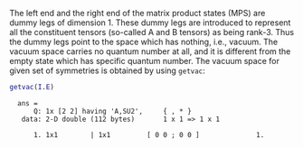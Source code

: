 The left end and the right end of the matrix product states (MPS) are dummy legs of dimension 1. These dummy legs are introduced to represent all the constituent tensors (so-called A and B tensors) as being rank-3. Thus the dummy legs point to the space which has nothing, i.e., vacuum. The vacuum space carries no quantum number at all, and it is different from the empty state which has specific quantum number. The vacuum space for given set of symmetries is obtained by using <span style="font-family: monospace; font-size:.85em">getvac</span>:

```matlab
getvac(I.E)
```
<div style="margin:1em"><span style="font-family: monospace; font-size:.85em">ans = <br>
&nbsp;&nbsp;&nbsp;&nbsp;Q: 1x [2 2] having 'A,SU2',&nbsp;&nbsp;&nbsp;&nbsp;&nbsp;{ , * }&nbsp;&nbsp;&nbsp;<br>
&nbsp;data: 2-D double (112 bytes)&nbsp;&nbsp;&nbsp;&nbsp;&nbsp;&nbsp;&nbsp;1 x 1 => 1 x 1<br>
<br>
&nbsp;&nbsp;&nbsp;&nbsp;1. 1x1&nbsp;&nbsp;&nbsp;&nbsp;&nbsp;&nbsp;&nbsp;&nbsp;|&nbsp;1x1 &nbsp;&nbsp;&nbsp;&nbsp;&nbsp;&nbsp;&nbsp;&nbsp;[ 0 0 ; 0 0  ]&nbsp;&nbsp;&nbsp;&nbsp;&nbsp;&nbsp;&nbsp;&nbsp;&nbsp;&nbsp;&nbsp;&nbsp;&nbsp;&nbsp;1.</span></div>

&nbsp;
